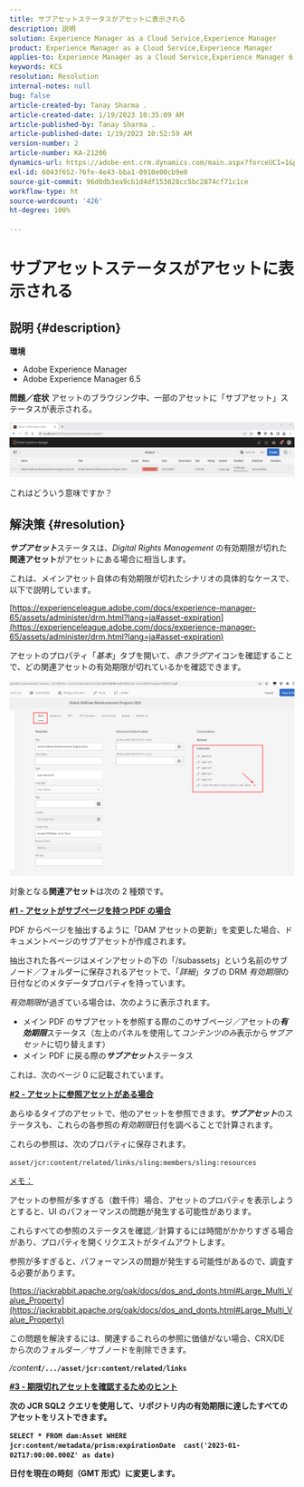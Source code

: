 ```yaml
---
title: サブアセットステータスがアセットに表示される
description: 説明
solution: Experience Manager as a Cloud Service,Experience Manager
product: Experience Manager as a Cloud Service,Experience Manager
applies-to: Experience Manager as a Cloud Service,Experience Manager 6.5,Experience Manager
keywords: KCS
resolution: Resolution
internal-notes: null
bug: false
article-created-by: Tanay Sharma .
article-created-date: 1/19/2023 10:35:09 AM
article-published-by: Tanay Sharma .
article-published-date: 1/19/2023 10:52:59 AM
version-number: 2
article-number: KA-21206
dynamics-url: https://adobe-ent.crm.dynamics.com/main.aspx?forceUCI=1&pagetype=entityrecord&etn=knowledgearticle&id=f3bef6ef-e497-ed11-aad1-6045bd006e5a
exl-id: 6043f652-76fe-4e43-bba1-0910e00cb9e0
source-git-commit: 96d0db3ea9cb1d4df153828cc5bc2874cf71c1ce
workflow-type: ht
source-wordcount: '426'
ht-degree: 100%

---
```


# サブアセットステータスがアセットに表示される

## 説明 {#description}

<b>環境</b>
- Adobe Experience Manager
- Adobe Experience Manager 6.5



<b>問題／症状</b>
アセットのブラウジング中、一部のアセットに「サブアセット」ステータスが表示される。

![](assets/___f5bef6ef-e497-ed11-aad1-6045bd006e5a___.png)

これはどういう意味ですか？


## 解決策 {#resolution}


<b>*サブアセット</b>*&#x200B;ステータスは、*Digital Rights Management* の有効期限が切れた<b>関連アセット</b>がアセットにある場合に相当します。

これは、メインアセット自体の有効期限が切れたシナリオの具体的なケースで、以下で説明しています。

[https://experienceleague.adobe.com/docs/experience-manager-65/assets/administer/drm.html?lang=ja#asset-expiration](https://experienceleague.adobe.com/docs/experience-manager-65/assets/administer/drm.html?lang=ja#asset-expiration)

アセットのプロパティ「*基本*」タブを開いて、*赤フラグ*&#x200B;アイコンを確認することで、どの関連アセットの有効期限が切れているかを確認できます。

![](assets/6269940b-b98a-ed11-81ac-6045bd006ce9.png)



対象となる<b>関連アセット</b>は次の 2 種類です。

<u><b>#1 - アセットがサブページを持つ PDF の場合</b></u>

PDF からページを抽出するように「DAM アセットの更新」を変更した場合、ドキュメントページのサブアセットが作成されます。

抽出された各ページはメインアセットの下の「/subassets」という名前のサブノード／フォルダーに保存されるアセットで、「*詳細*」タブの DRM *有効期限*&#x200B;の日付などのメタデータプロパティを持っています。

*有効期限*&#x200B;が過ぎている場合は、次のように表示されます。

- メイン PDF のサブアセットを参照する際のこのサブページ／アセットの&#x200B;<b>*有効期限</b>*&#x200B;ステータス（左上のパネルを使用して&#x200B;*コンテンツのみ*&#x200B;表示から&#x200B;*サブアセット*&#x200B;に切り替えます）
- メイン PDF に戻る際の&#x200B;<b>*サブアセット</b>*&#x200B;ステータス


これは、次のページ 0 に記載されています。



<u><b>#2 - アセットに参照アセットがある場合</b></u>

あらゆるタイプのアセットで、他のアセットを参照できます。<b>*サブアセット</b>*&#x200B;のステータスも、これらの各参照の&#x200B;*有効期限*&#x200B;日付を調べることで計算されます。

これらの参照は、次のプロパティに保存されます。

`asset/jcr:content/related/links/sling:members/sling:resources`

<u>メモ：</u>

アセットの参照が多すぎる（数千件）場合、アセットのプロパティを表示しようとすると、UI のパフォーマンスの問題が発生する可能性があります。

これらすべての参照のステータスを確認／計算するには時間がかかりすぎる場合があり、プロパティを開くリクエストがタイムアウトします。

参照が多すぎると、パフォーマンスの問題が発生する可能性があるので、調査する必要があります。

[https://jackrabbit.apache.org/oak/docs/dos_and_donts.html#Large_Multi_Value_Property](https://jackrabbit.apache.org/oak/docs/dos_and_donts.html#Large_Multi_Value_Property)

この問題を解決するには、関連するこれらの参照に価値がない場合、CRX/DE から次のフォルダー／サブノードを削除できます。

*/conten<b>t*`/.../asset/jcr:content/related/links`



<u><b>#3 - 期限切れアセットを確認するためのヒント</b></u>

次の JCR SQL2 クエリを使用して、リポジトリ内の有効期限に達したすべてのアセットをリストできます。

`SELECT * FROM dam:Asset WHERE jcr:content/metadata/prism:expirationDate  cast('2023-01-02T17:00:00.000Z' as date)`



日付を現在の時刻（GMT 形式）に変更します。
